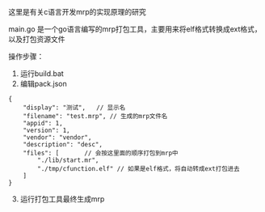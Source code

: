 这里是有关c语言开发mrp的实现原理的研究

main.go 是一个go语言编写的mrp打包工具，主要用来将elf格式转换成ext格式，以及打包资源文件

操作步骤：
1. 运行build.bat
2. 编辑pack.json
```
{
    "display": "测试",   // 显示名
    "filename": "test.mrp", // 生成的mrp文件名
    "appid": 1,
    "version": 1,
    "vendor": "vendor", 
    "description": "desc",
    "files": [       // 会按这里面的顺序打包到mrp中
        "./lib/start.mr",
        "./tmp/cfunction.elf" // 如果是elf格式，将自动转成ext打包进去
    ]
}
```
3. 运行打包工具最终生成mrp


